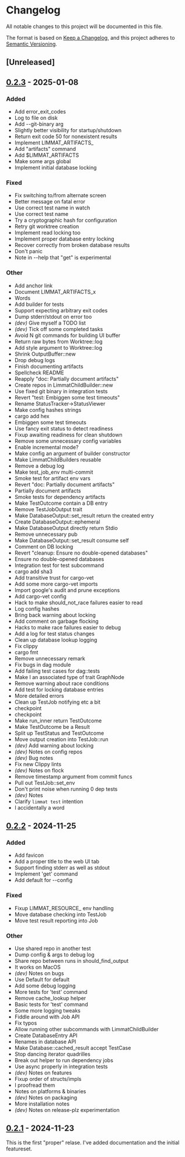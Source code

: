 # Changelog

All notable changes to this project will be documented in this file.

The format is based on [Keep a Changelog](https://keepachangelog.com/en/1.0.0/),
and this project adheres to [Semantic Versioning](https://semver.org/spec/v2.0.0.html).

## [Unreleased]

## [0.2.3](https://github.com/bjackman/limmat/compare/v0.2.2...v0.2.3) - 2025-01-08

### Added

- Add error_exit_codes
- Log to file on disk
- Add --git-binary arg
- Slightly better visibility for startup/shutdown
- Return exit code 50 for nonexistent results
- Implement LIMMAT_ARTIFACTS_<dep>
- Add "artifacts" command
- Add $LIMMAT_ARTIFACTS
- Make some args global
- Implement initial database locking

### Fixed

- Fix switching to/from alternate screen
- Better message on fatal error
- Use correct test name in watch
- Use correct test name
- Try a cryptographic hash for configuration
- Retry git worktree creation
- Implement read locking too
- Implement proper database entry locking
- Recover correctly from broken database results
- Don't panic
- Note in --help that "get" is experimental

### Other

- Add anchor link
- Document LIMMAT_ARTIFACTS_x
- Words
- Add builder for tests
- Support expecting arbitrary exit codes
- Dump stderr/stdout on error too
- *(dev)* Give myself a TODO list
- *(dev)* Tick off some completed tasks
- Avoid N git commands for building UI buffer
- Return raw bytes from Worktree::log
- Add style argument to Worktree::log
- Shrink OutputBuffer::new
- Drop debug logs
- Finish documenting artifacts
- Spellcheck README
- Reapply "doc: Partially document artifacts"
- Create repos in LimmatChildBuilder::new
- Use fixed git binary in integration tests
- Revert "test: Embiggen some test timeouts"
- Rename StatusTracker->StatusViewer
- Make config hashes strings
- cargo add hex
- Embiggen some test timeouts
- Use fancy exit status to detect readiness
- Fixup awaiting readiness for clean shutdown
- Remove some unnecessary config variables
- Enable incremental mode?
- Make config an argument of builder constructor
- Make LimmatChildBuilders reusable
- Remove a debug log
- Make test_job_env multi-commit
- Smoke test for artifact env vars
- Revert "doc: Partially document artifacts"
- Partially document artifacts
- Smoke tests for dependency artifacts
- Make TestOutcome contain a DB entry
- Remove TestJobOutput trait
- Make DatabaseOutput::set_result return the created entry
- Create DatabaseOutput::ephemeral
- Make DatabaseOutput directly return Stdio
- Remove unnecessary pub
- Make DatabaseOutput::set_result consume self
- Comment on DB locking
- Revert "cleanup: Ensure no double-opened databases"
- Ensure no double-opened databases
- Integration test for test subcommand
- cargo add sha3
- Add transitive trust for cargo-vet
- Add some more cargo-vet imports
- Import google's audit and prune exceptions
- Add cargo-vet config
- Hack to make should_not_race failures easier to read
- Log config hashes
- Bring back warning about locking
- Add comment on garbage flocking
- Hacks to make race failures easier to debug
- Add a log for test status changes
- Clean up database lookup logging
- Fix clippy
- cargo fmt
- Remove unnecessary remark
- Fix bugs in dag module
- Add failing test cases for dag::tests
- Make I an associated type of trait GraphNode
- Remove warning about race conditions
- Add test for locking database entries
- More detailed errors
- Clean up TestJob notifying etc a bit
- checkpoint
- checkpoint
- Make run_inner return TestOutcome
- Make TestOutcome be a Result
- Split up TestStatus and TestOutcome
- Move output creation into TestJob::run
- *(dev)* Add warning about locking
- *(dev)* Notes on config repos
- *(dev)* Bug notes
- Fix new Clippy lints
- *(dev)* Notes on flock
- Remove timestamp argument from commit funcs
- Pull out TestJob::set_env
- Don't print noise when running 0 dep tests
- *(dev)* Notes
- Clarify `limmat test` intention
- I accidentally a word

## [0.2.2](https://github.com/bjackman/limmat/compare/v0.2.1...v0.2.2) - 2024-11-25

### Added

- Add favicon
- Add a proper title to the web UI tab
- Support finding stderr as well as stdout
- Implement 'get' command
- Add default for --config

### Fixed

- Fixup LIMMAT_RESOURCE_ env handling
- Move database checking into TestJob
- Move test result reporting into Job

### Other

- Use shared repo in another test
- Dump config & args to debug log
- Share repo between runs in should_find_output
- It works on MacOS
- *(dev)* Notes on bugs
- Use Default for default
- Add some debug logging
- More tests for 'test' command
- Remove cache_lookup helper
- Basic tests for 'test' command
- Some more logging tweaks
- Fiddle around with Job API
- Fix typos
- Allow running other subcommands with LimmatChildBuilder
- Create DatabaseEntry API
- Renames in database API
- Make Database::cached_result accept TestCase
- Stop dancing iterator quadrilles
- Break out helper to run dependency jobs
- Use async properly in integration tests
- *(dev)* Notes on features
- Fixup order of structs/impls
- I proofread them
- Notes on platforms & binaries
- *(dev)* Notes on packaging
- More installation notes
- *(dev)* Notes on release-plz experimentation

## [0.2.1](https://github.com/bjackman/local-ci/compare/v0.1.0...v0.1.1) - 2024-11-23

This is the first "proper" relase. I've added documentation and the initial featureset.